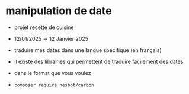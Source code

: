 # manipulation de date

- projet recette de cuisine 
- 12/01/2025 => 12 Janvier 2025
- traduire mes dates dans une langue spécifique (en français)

- il existe des librairies qui permettent de traduire facilement des dates 
- dans le format que vous voulez 
- `composer require nesbot/carbon`